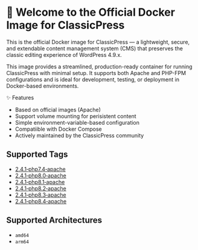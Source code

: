 # 🐳 Welcome to the Official Docker Image for ClassicPress
This is the official Docker image for ClassicPress — a lightweight, secure, and extendable content management system (CMS) that preserves the classic editing experience of WordPress 4.9.x.

This image provides a streamlined, production-ready container for running ClassicPress with minimal setup. It supports both Apache and PHP-FPM configurations and is ideal for development, testing, or deployment in Docker-based environments.

✨ Features
* Based on official images (Apache)
* Support volume mounting for perisistent content
* Simple environment-variable-based configuration
* Compatiible with Docker Compose
* Actively maintained by the ClassicPress community

## Supported Tags

- [2.4.1‑php7.4‑apache](https://hub.docker.com/r/classicpress/classicpress/tags?page=1&name=2.4.1-php7.4-apache)  
- [2.4.1‑php8.0‑apache](https://hub.docker.com/r/classicpress/classicpress/tags?page=1&name=2.4.1-php8.0-apache)  
- [2.4.1‑php8.1‑apache](https://hub.docker.com/r/classicpress/classicpress/tags?page=1&name=2.4.1-php8.1-apache)  
- [2.4.1‑php8.2‑apache](https://hub.docker.com/r/classicpress/classicpress/tags?page=1&name=2.4.1-php8.2-apache)  
- [2.4.1‑php8.3‑apache](https://hub.docker.com/r/classicpress/classicpress/tags?page=1&name=2.4.1-php8.3-apache)  
- [2.4.1‑php8.4‑apache](https://hub.docker.com/r/classicpress/classicpress/tags?page=1&name=2.4.1-php8.4-apache)

## Supported Architectures

- `amd64`  
- `arm64`
